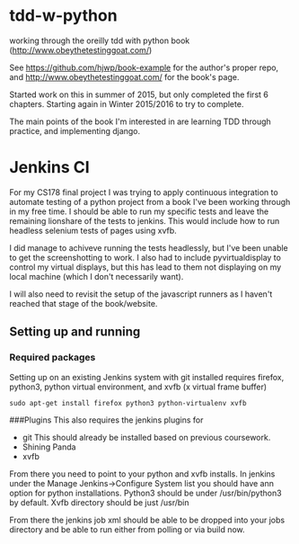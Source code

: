 # tdd-w-python
working through the oreilly tdd with python book (http://www.obeythetestinggoat.com/)

See https://github.com/hjwp/book-example for the author's proper repo, and http://www.obeythetestinggoat.com/ for the book's page.

Started work on this in summer of 2015, but only completed the first 6 chapters. Starting again in Winter 2015/2016 to try to complete.

The main points of the book I'm interested in are learning TDD through practice, and implementing django.

# Jenkins CI

For my CS178 final project I was trying to apply continuous integration to automate testing of a python project from a book I've been working through in my free time. I should be able to run my specific tests and leave the remaining lionshare of the tests to jenkins. This would include how to run headless selenium tests of pages using xvfb.

I did manage to achiveve running the tests headlessly, but I've been unable to get the screenshotting to work. I also had to include pyvirtualdisplay to control my virtual displays, but this has lead to them not displaying on my local machine (which I don't necessarily want).

I will also need to revisit the setup of the javascript runners as I haven't reached that stage of the book/website.

## Setting up and running

### Required packages
Setting up on an existing Jenkins system with git installed requires firefox, python3, python virtual environment, and xvfb (x virtual frame buffer)

    sudo apt-get install firefox python3 python-virtualenv xvfb

###Plugins This also requires the jenkins plugins for

* git
This should already be installed based on previous coursework.
* Shining Panda
* xvfb

From there you need to point to your python and xvfb installs. In jenkins under the Manage Jenkins->Configure System list you should have ann option for python installations. Python3 should be under /usr/bin/python3 by default. Xvfb directory should be just /usr/bin

From there the jenkins job xml should be able to be dropped into your jobs directory and be able to run either from polling or via build now.

